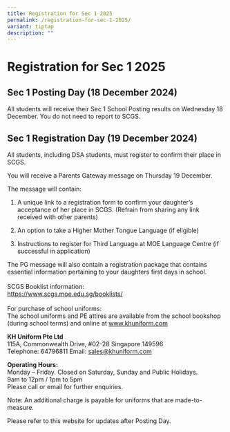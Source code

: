 ```yaml
---
title: Registration for Sec 1 2025
permalink: /registration-for-sec-1-2025/
variant: tiptap
description: ""
---
```

<h1>Registration for Sec 1 2025</h1>
<h2>Sec 1 Posting Day (18 December 2024)</h2>
<p>All students will receive their Sec 1 School Posting results on Wednesday
18 December. You do not need to report to SCGS.</p>
<p></p>
<h2>Sec 1 Registration Day (19 December 2024)</h2>
<p>All students, including DSA students, must register to confirm their place
in SCGS.</p>
<p>You will receive a Parents Gateway message on Thursday 19 December.</p>
<p>The message will contain:</p>
<ol data-tight="true" class="tight">
<li>
<p>A unique link to a registration form to confirm your daughter’s acceptance
of her place in SCGS. (Refrain from sharing any link received with other
parents)</p>
</li>
<li>
<p>An option to take a Higher Mother Tongue Language (if eligible)</p>
</li>
<li>
<p>Instructions to register for Third Language at MOE Language Centre (if
successful in application)</p>
</li>
</ol>
<p>The PG message will also contain a registration package that contains
essential information pertaining to your daughters first days in school.
<br>
<br>SCGS Booklist information:
<br><a href="https://www.scgs.moe.edu.sg/booklists/" rel="noopener noreferrer nofollow" target="_blank">https://www.scgs.moe.edu.sg/booklists/</a>
<br>
<br>For purchase of school uniforms:
<br>The school uniforms and PE attires are available from the school bookshop
(during school terms) and online at <a href="http://www.khuniform.com" rel="noopener noreferrer nofollow" target="_blank">www.khuniform.com</a>
</p>
<p><strong>KH Uniform Pte Ltd</strong>
<br>115A, Commonwealth Drive, #02-28 Singapore 149596
<br>Telephone: 64796811 Email: <a href="mailto:sales@khuniform.com" rel="noopener noreferrer nofollow" target="_blank">sales@khuniform.com</a>
</p>
<p><strong>Operating Hours:</strong>
<br>Monday – Friday. Closed on Saturday, Sunday and Public Holidays.
<br>9am to 12pm / 1pm to 5pm
<br>Please call or email for further enquiries.</p>
<p>Note: An additional charge is payable for uniforms that are made-to-measure.
<br>
</p>
<p>Please refer to this website for updates after Posting Day.</p>